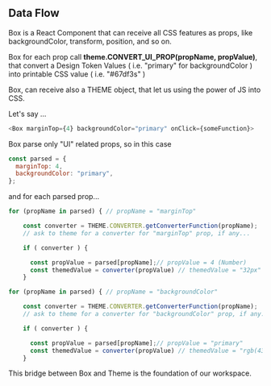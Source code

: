 ## Data Flow

Box is a React Component that can receive all CSS features as props, like backgroundColor, transform, position, and so on.

Box for each prop call **theme.CONVERT_UI_PROP(propName, propValue)**, that convert a Design Token Values ( i.e. "primary" for backgroundColor ) into printable CSS value ( i.e. "#67df3s" )

Box, can receive also a THEME object, that let us using the power of JS into CSS.

Let's say ...

```javascript
<Box marginTop={4} backgroundColor="primary" onClick={someFunction}>
```

Box parse only "UI" related props, so in this case

```javascript
const parsed = {
  marginTop: 4,
  backgroundColor: "primary",
};
```

and for each parsed prop...

```javascript
for (propName in parsed) { // propName = "marginTop"

	const converter = THEME.CONVERTER.getConverterFunction(propName);
    // ask to theme for a converter for "marginTop" prop, if any...

	if ( converter ) {

	  const propValue = parsed[propName];// propValue = 4 (Number)
	  const themedValue = converter(propValue) // themedValue = "32px"
	}
```

```javascript
for (propName in parsed) { // propName = "backgroundColor"

	const converter = THEME.CONVERTER.getConverterFunction(propName);
    // ask to theme for a converter for "backgroundColor" prop, if any...

	if ( converter ) {

	  const propValue = parsed[propName];// propValue = "primary"
	  const themedValue = converter(propValue) // themedValue = "rgb(43,78,10)"
	}
```

This bridge between Box and Theme is the foundation of our workspace.
